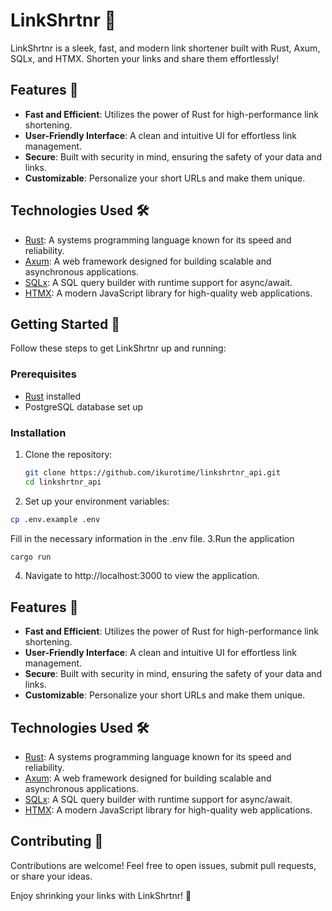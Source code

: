 # LinkShrtnr 🚀

LinkShrtnr is a sleek, fast, and modern link shortener built with Rust, Axum, SQLx, and HTMX. Shorten your links and share them effortlessly!

## Features 🌟

- **Fast and Efficient**: Utilizes the power of Rust for high-performance link shortening.
- **User-Friendly Interface**: A clean and intuitive UI for effortless link management.
- **Secure**: Built with security in mind, ensuring the safety of your data and links.
- **Customizable**: Personalize your short URLs and make them unique.

## Technologies Used 🛠️

- [Rust](https://www.rust-lang.org/): A systems programming language known for its speed and reliability.
- [Axum](https://docs.rs/axum/): A web framework designed for building scalable and asynchronous applications.
- [SQLx](https://github.com/launchbadge/sqlx): A SQL query builder with runtime support for async/await.
- [HTMX](https://htmx.org/): A modern JavaScript library for high-quality web applications.

## Getting Started 🚀

Follow these steps to get LinkShrtnr up and running:

### Prerequisites

- [Rust](https://www.rust-lang.org/learn/get-started) installed
- PostgreSQL database set up

### Installation

1. Clone the repository:
   ```bash
   git clone https://github.com/ikurotime/linkshrtnr_api.git
   cd linkshrtnr_api
   ```
2. Set up your environment variables:

```bash
cp .env.example .env
```

Fill in the necessary information in the .env file.
3.Run the application

```bash
cargo run
```

4. Navigate to http://localhost:3000 to view the application.

## Features 🌟

- **Fast and Efficient**: Utilizes the power of Rust for high-performance link shortening.
- **User-Friendly Interface**: A clean and intuitive UI for effortless link management.
- **Secure**: Built with security in mind, ensuring the safety of your data and links.
- **Customizable**: Personalize your short URLs and make them unique.

## Technologies Used 🛠️

- [Rust](https://www.rust-lang.org/): A systems programming language known for its speed and reliability.
- [Axum](https://docs.rs/axum/): A web framework designed for building scalable and asynchronous applications.
- [SQLx](https://github.com/jmoiron/sqlx): A SQL query builder with runtime support for async/await.
- [HTMX](https://htmx.org/): A modern JavaScript library for high-quality web applications.

## Contributing 🤝

Contributions are welcome! Feel free to open issues, submit pull requests, or share your ideas.

Enjoy shrinking your links with LinkShrtnr! 🚀
